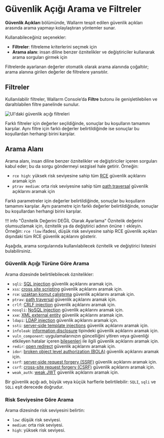 [al-sqli]:                ../../attacks-vulns-list.md#sql-injection
[al-xss]:                 ../../attacks-vulns-list.md#crosssite-scripting-xss
[al-rce]:                 ../../attacks-vulns-list.md#remote-code-execution-rce
[al-path-traversal]:      ../../attacks-vulns-list.md#path-traversal
[al-crlf]:                ../../attacks-vulns-list.md#crlf-injection
[al-open-redirect]:       ../../attacks-vulns-list.md#open-redirect
[al-nosqli]:              ../../attacks-vulns-list.md#nosql-injection
[al-xxe]:                 ../../attacks-vulns-list.md#attack-on-xml-external-entity-xxe
[al-ldapi]:               ../../attacks-vulns-list.md#ldap-injection
[al-infoleak]:            ../../attacks-vulns-list.md#information-exposure
[al-vuln-comp]:           ../../attacks-vulns-list.md#vulnerable-component
[al-ssrf]:                ../../attacks-vulns-list.md#serverside-request-forgery-ssrf
[al-csrf]:                ../../attacks-vulns-list.md#cross-site-request-forgery-csrf
[al-vuln-component]:      ../../attacks-vulns-list.md#vulnerable-component
[ssti-injection]:         ../../attacks-vulns-list.md#serverside-template-injection-ssti
[al-weak-jwt]:            ../../attacks-vulns-list.md#weak-jwt
[al-bola]:                ../../attacks-vulns-list.md#broken-object-level-authorization-bola
[al-anomaly]:             ../../fast/vuln-list.md#anomaly

# Güvenlik Açığı Arama ve Filtreler

**Güvenlik Açıkları** bölümünde, Wallarm tespit edilen güvenlik açıkları arasında arama yapmayı kolaylaştıran yöntemler sunar.

Kullanabileceğiniz seçenekler:

* **Filtreler**: filtreleme kriterlerini seçmek için
* **Arama alanı**: insan diline benzer öznitelikler ve değiştiriciler kullanarak arama sorguları girmek için

Filtrelerde ayarlanan değerler otomatik olarak arama alanında çoğaltılır; arama alanına girilen değerler de filtrelere yansıtılır.

## Filtreler

Kullanılabilir filtreler, Wallarm Console’da **Filtre** butonu ile genişletilebilen ve daraltılabilen filtre panelinde sunulur.

![UI'daki güvenlik açığı filtreleri](../../images/user-guides/search-and-filters/filters-vuln.png)

Farklı filtreler için değerler seçildiğinde, sonuçlar bu koşulların tamamını karşılar. Aynı filtre için farklı değerler belirtildiğinde ise sonuçlar bu koşullardan herhangi birini karşılar.

## Arama Alanı

Arama alanı, insan diline benzer öznitelikler ve değiştiriciler içeren sorguları kabul eder; bu da sorgu göndermeyi sezgisel hale getirir. Örneğin:

* `rce high`: yüksek risk seviyesine sahip tüm [RCE](../../attacks-vulns-list.md#remote-code-execution-rce) güvenlik açıklarını aramak için
* `ptrav medium`: orta risk seviyesine sahip tüm [path traversal](../../attacks-vulns-list.md#path-traversal) güvenlik açıklarını aramak için

Farklı parametreler için değerler belirtildiğinde, sonuçlar bu koşulların tamamını karşılar. Aynı parametre için farklı değerler belirtildiğinde, sonuçlar bu koşullardan herhangi birini karşılar.

!!! info "Öznitelik Değerini DEĞİL Olarak Ayarlama"
    Öznitelik değerini olumsuzlamak için, öznitelik ya da değiştirici adının önüne `!` ekleyin. Örneğin: `rce !low` ifadesi, düşük risk seviyesine sahip RCE güvenlik açıkları dışındaki tüm RCE güvenlik açıklarını gösterir.

Aşağıda, arama sorgularında kullanılabilecek öznitelik ve değiştirici listesini bulabilirsiniz.

### Güvenlik Açığı Türüne Göre Arama

Arama dizesinde belirtilebilecek öznitelikler:

<!-- * `anomaly`: to search for [anomaly][al-anomaly] vulnerabilities detected by [FAST](../../fast/README.md). -->
* `sqli`: [SQL injection][al-sqli] güvenlik açıklarını aramak için.
* `xss`: [cross site scripting][al-xss] güvenlik açıklarını aramak için.
* `rce`: [uzaktan komut çalıştırma][al-rce] güvenlik açıklarını aramak için.
* `ptrav`: [path traversal][al-path-traversal] güvenlik açıklarını aramak için.
* `crlf`: [CRLF injection][al-crlf] güvenlik açıklarını aramak için.
* `nosqli`: [NoSQL injection][al-nosqli] güvenlik açıklarını aramak için.
* `xxe`: [XML external entity][al-xxe] güvenlik açıklarını aramak için.
* `ldapi`: [LDAP injection][al-ldapi] güvenlik açıklarını aramak için.
* `ssti`: [server‑side template injections][ssti-injection] güvenlik açıklarını aramak için.
* `infoleak`: [information disclosure][al-infoleak] tipindeki güvenlik açıklarını aramak için.
* `vuln_component`: uygulamalarınızın güncelliğini yitiren veya güvenliği etkileyen hatalar içeren [bileşenleri][al-vuln-comp] ile ilgili güvenlik açıklarını aramak için.
* `redir`: [open redirect][al-open-redirect] güvenlik açıklarını aramak için.
* `idor`: [broken object level authorization (BOLA)][al-bola] güvenlik açıklarını aramak için.
* `ssrf`: [server‑side request forgery (SSRF)][al-ssrf] güvenlik açıklarını aramak için.
* `csrf`: [cross-site request forgery (CSRF)][al-csrf] güvenlik açıklarını aramak için.
* `weak_auth`: [weak JWT][al-weak-jwt] güvenlik açıklarını aramak için.

Bir güvenlik açığı adı, büyük veya küçük harflerle belirtilebilir: `SQLI`, `sqli` ve `SQLi` eşit derecede doğrudur.

### Risk Seviyesine Göre Arama

Arama dizesinde risk seviyesini belirtin:

* `low`: düşük risk seviyesi.
* `medium`: orta risk seviyesi.
* `high`: yüksek risk seviyesi.